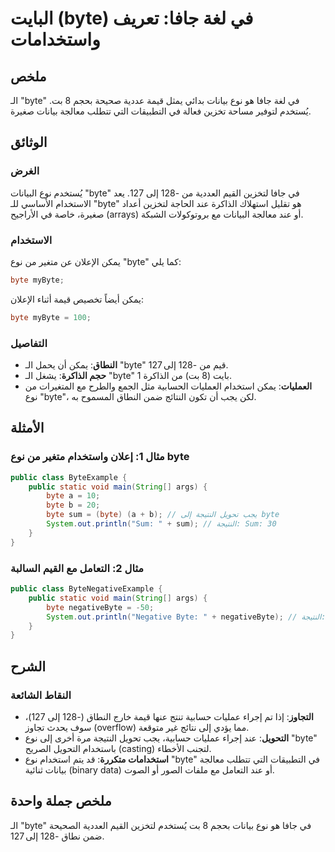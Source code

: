 <!--
Meta Description: # البايت (byte) في لغة جافا: تعريف واستخدامات ## ملخص الـ "byte" في لغة جافا هو نوع بيانات بدائي يمثل قيمة عددية صحيحة بحجم 8 بت. يُستخدم لتوفير مساحة...
Meta Keywords: byte, نوع, إلى, جافا, الـ
-->

# البايت (byte) في لغة جافا: تعريف واستخدامات

## ملخص
الـ "byte" في لغة جافا هو نوع بيانات بدائي يمثل قيمة عددية صحيحة بحجم 8 بت. يُستخدم لتوفير مساحة تخزين فعالة في التطبيقات التي تتطلب معالجة بيانات صغيرة.

## الوثائق
### الغرض
يُستخدم نوع البيانات "byte" في جافا لتخزين القيم العددية من -128 إلى 127. يعد الاستخدام الأساسي للـ "byte" هو تقليل استهلاك الذاكرة عند الحاجة لتخزين أعداد صغيرة، خاصة في الأراجيح (arrays) أو عند معالجة البيانات مع بروتوكولات الشبكة.

### الاستخدام
يمكن الإعلان عن متغير من نوع "byte" كما يلي:
```java
byte myByte;
```
يمكن أيضاً تخصيص قيمة أثناء الإعلان:
```java
byte myByte = 100;
```

### التفاصيل
- **النطاق**: يمكن أن يحمل الـ "byte" قيم من -128 إلى 127.
- **حجم الذاكرة**: يشغل الـ "byte" 1 بايت (8 بت) من الذاكرة.
- **العمليات**: يمكن استخدام العمليات الحسابية مثل الجمع والطرح مع المتغيرات من نوع "byte"، لكن يجب أن تكون النتائج ضمن النطاق المسموح به.

## الأمثلة
### مثال 1: إعلان واستخدام متغير من نوع byte
```java
public class ByteExample {
    public static void main(String[] args) {
        byte a = 10;
        byte b = 20;
        byte sum = (byte) (a + b); // يجب تحويل النتيجة إلى byte
        System.out.println("Sum: " + sum); // النتيجة: Sum: 30
    }
}
```

### مثال 2: التعامل مع القيم السالبة
```java
public class ByteNegativeExample {
    public static void main(String[] args) {
        byte negativeByte = -50;
        System.out.println("Negative Byte: " + negativeByte); // النتيجة: Negative Byte: -50
    }
}
```

## الشرح
### النقاط الشائعة
- **التجاوز**: إذا تم إجراء عمليات حسابية تنتج عنها قيمة خارج النطاق (-128 إلى 127)، سوف يحدث تجاوز (overflow) مما يؤدي إلى نتائج غير متوقعة.
- **التحويل**: عند إجراء عمليات حسابية، يجب تحويل النتيجة مرة أخرى إلى نوع "byte" باستخدام التحويل الصريح (casting) لتجنب الأخطاء.
- **استخدامات متكررة**: قد يتم استخدام نوع "byte" في التطبيقات التي تتطلب معالجة بيانات ثنائية (binary data) أو عند التعامل مع ملفات الصور أو الصوت.

## ملخص جملة واحدة
الـ "byte" في جافا هو نوع بيانات بحجم 8 بت يُستخدم لتخزين القيم العددية الصحيحة ضمن نطاق -128 إلى 127.